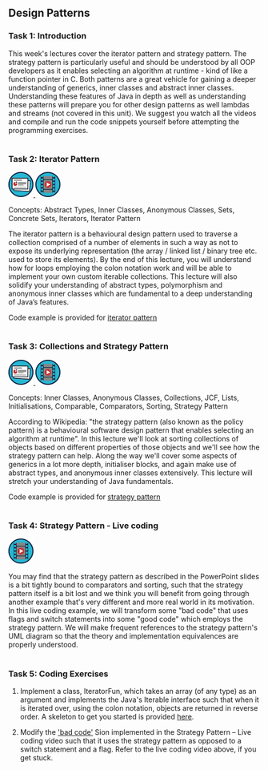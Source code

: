 ## Design Patterns
### Task 1: Introduction


This week's lectures cover the iterator pattern and strategy pattern. The strategy pattern is particularly useful and should be understood by all OOP developers as it enables selecting an algorithm at runtime - kind of like a function pointer in C. Both patterns are a great vehicle for gaining a deeper understanding of generics, inner classes and abstract inner classes. Understanding these features of Java in depth as well as understanding these patterns will prepare you for other design patterns as well lambdas and streams (not covered in this unit). We suggest you watch all the videos and compile and run the code snippets yourself before attempting the programming exercises.    


# 
### Task 2: Iterator Pattern
 <a href='02%20Iterator%20Pattern/slides/COMSM0086_IteratorStrategy.pdf' target='_blank'> ![](../../resources/icons/slides.png) </a> <a href='https://web.microsoftstream.com/video/fd0aa10f-a26d-4a7f-a92a-13e1d652a40a' target='_blank'> ![](../../resources/icons/video.png) </a>

Concepts: Abstract Types, Inner Classes, Anonymous Classes, Sets, Concrete Sets, Iterators, Iterator Pattern

The iterator pattern is a behavioural design pattern used to traverse a collection comprised of a number of elements in such a way as not to expose its underlying representation (the array / linked list / binary tree etc. used to store its elements). By the end of this lecture, you will understand how for loops employing the colon notation work and will be able to implement your own custom iterable collections. This lecture will also solidify your understanding of abstract types, polymorphism and anonymous inner classes which are fundamental to a deep understanding of Java’s features.

Code example is provided for <a href="https://www.ole.bris.ac.uk/bbcswebdav/courses/COMSM0086_2020_TB-2/code_snippets/Iterator.zip" target="_blank">iterator pattern</a> 


  


# 
### Task 3: Collections and Strategy Pattern
 <a href='03%20Collections%20and%20Strategy%20Pattern/slides/COMSM0086_IteratorStrategy.pdf' target='_blank'> ![](../../resources/icons/slides.png) </a> <a href='https://web.microsoftstream.com/video/ef1ff144-d374-4a66-9c71-8462ab48fcb5' target='_blank'> ![](../../resources/icons/video.png) </a>

Concepts: Inner Classes, Anonymous Classes, Collections, JCF, Lists, Initialisations, Comparable, Comparators, Sorting, Strategy Pattern

According to Wikipedia: "the strategy pattern (also known as the policy pattern) is a behavioural software design pattern that enables selecting an algorithm at runtime". In this lecture we'll look at sorting collections of objects based on different properties of those objects and we'll see how the strategy pattern can help. Along the way we'll cover some aspects of generics in a lot more depth, initialiser blocks, and again make use of abstract types, and anonymous inner classes extensively. This lecture will stretch your understanding of Java fundamentals.

Code example is provided for <a href="https://www.ole.bris.ac.uk/bbcswebdav/courses/COMSM0086_2020_TB-2/code_snippets/Strategy.zip" target="_blank">strategy pattern</a> 


  


# 
### Task 4: Strategy Pattern - Live coding
 <a href='https://web.microsoftstream.com/video/f9668918-63b8-472b-960d-86e5790bd581' target='_blank'> ![](../../resources/icons/video.png) </a>

You may find that the strategy pattern as described in the PowerPoint slides is a bit tightly bound to comparators and sorting, such that the strategy pattern itself is a bit lost and we think you will benefit from going through another example that's very different and more real world in its motivation. In this live coding example, we will transform some "bad code" that uses flags and switch statements into some "good code" which employs the strategy pattern. We will make frequent references to the strategy pattern's UML diagram so that the theory and implementation equivalences are properly understood.  


# 
### Task 5: Coding Exercises


1) Implement a class, IteratorFun, which takes an array (of any type) as an argument and implements the Java's Iterable interface such that when it is iterated over, using the colon notation, objects are returned in reverse order. A skeleton to get you started is provided <a href="https://www.ole.bris.ac.uk/bbcswebdav/courses/COMSM0086_2020_TB-2/code_snippets/iterator_fun_question.zip" target="_blank">here</a>.

2) Modify the <a href="https://www.ole.bris.ac.uk/bbcswebdav/courses/COMSM0086_2020_TB-2/code_snippets/LiveCodingStrategyQuestion.zip" target="_blank">'bad code'</a>  Sion implemented in the Strategy Pattern – Live coding video such that it uses the strategy pattern as opposed to a switch statement and a flag. Refer to the live coding video above, if you get stuck.
  


# 
